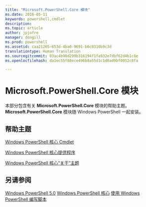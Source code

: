 ```yaml
---
title: "Microsoft.PowerShell.Core 模块"
ms.date: 2016-05-11
keywords: powershell,cmdlet
description: 
ms.topic: article
author: jpjofre
manager: dongill
ms.prod: powershell
ms.assetid: caa21265-653d-4ba0-9691-b6c0310b9c3d
translationtype: Human Translation
ms.sourcegitcommit: 03ac4b90d299b316194f1fa932e7dbf62d4b1c8e
ms.openlocfilehash: da1ec55f88ece496b8a55d1c1d0ad9bf0052c8fa

---
```


# Microsoft.PowerShell.Core 模块
本部分包含有关 **Microsoft.PowerShell.Core** 模块的帮助主题。 **Microsoft.PowerShell.Core** 模块随 Windows PowerShell 一起安装。

## 帮助主题
[Windows PowerShell 核心 Cmdlet](http://go.microsoft.com/fwlink/?LinkID=245857)

[Windows PowerShell 核心提供程序](Windows-PowerShell-Core-Providers.md)

[Windows PowerShell 核心“关于”主题](Windows-PowerShell-Core-About-Topics.md)

## 另请参阅
[Windows PowerShell 5.0](Windows-PowerShell-5.0.md)
[Windows PowerShell 核心](https://technet.microsoft.com/en-us/library/4b75f1e4-f327-48f3-92ab-bf5435094d41)
[使用 Windows PowerShell 编写脚本](../../getting-started/fundamental/Scripting-with-Windows-PowerShell.md)




<!--HONumber=Aug16_HO3-->


